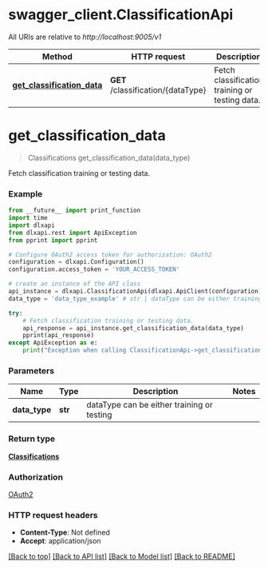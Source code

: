 # swagger_client.ClassificationApi

All URIs are relative to *http://localhost:9005/v1*

Method | HTTP request | Description
------------- | ------------- | -------------
[**get_classification_data**](ClassificationApi.md#get_classification_data) | **GET** /classification/{dataType} | Fetch classification training or testing data.


# **get_classification_data**
> Classifications get_classification_data(data_type)

Fetch classification training or testing data.

### Example

```python
from __future__ import print_function
import time
import dlxapi
from dlxapi.rest import ApiException
from pprint import pprint

# Configure OAuth2 access token for authorization: OAuth2
configuration = dlxapi.Configuration()
configuration.access_token = 'YOUR_ACCESS_TOKEN'

# create an instance of the API class
api_instance = dlxapi.ClassificationApi(dlxapi.ApiClient(configuration))
data_type = 'data_type_example' # str | dataType can be either training or testing

try:
    # Fetch classification training or testing data.
    api_response = api_instance.get_classification_data(data_type)
    pprint(api_response)
except ApiException as e:
    print("Exception when calling ClassificationApi->get_classification_data: %s\n" % e)
```

### Parameters

Name | Type | Description  | Notes
------------- | ------------- | ------------- | -------------
 **data_type** | **str**| dataType can be either training or testing | 

### Return type

[**Classifications**](Classifications.md)

### Authorization

[OAuth2](../README.md#OAuth2)

### HTTP request headers

 - **Content-Type**: Not defined
 - **Accept**: application/json

[[Back to top]](#) [[Back to API list]](../README.md#documentation-for-api-endpoints) [[Back to Model list]](../README.md#documentation-for-models) [[Back to README]](../README.md)

